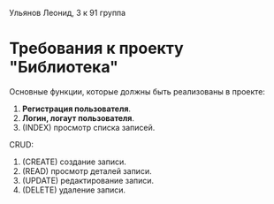 Ульянов Леонид, 3 к 91 группа
# Требования к проекту "Библиотека"
Основные функции, которые должны быть реализованы в проекте:
1. **Регистрация пользователя**.
2. **Логин, логаут пользователя**.
3. (INDEX) просмотр списка записей.

CRUD:
1. (CREATE) создание записи.
2. (READ) просмотр деталей записи.
3. (UPDATE) редактирование записи.
4. (DELETE) удаление записи.
